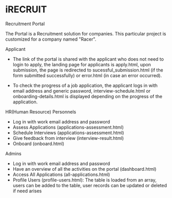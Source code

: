 # iRECRUIT
Recruitment Portal

The Portal is a Recruitment solution for companies. This particular project is customized for a company named "Racer". 

Applicant

* The link of the portal is shared with the applicant who does not need to login to apply, the landing page for applicants is apply.html, upon submission, 
the page is redirected to sucessful_submission.html (if the form submitted successfully) or error.html (in case an error occurred).

* To check the progress of a job application, the applicant logs in with email address and generic password, interview-schedule.html or onboarding-details.html is displayed depending on the progress of the application.

HR(Human Resource) Personnels
* Log in with work email address and password
* Assess Applications (applications-assessment.html)
* Schedule Interviews (applications-assessment.html)
* Give feedback from interview (interview-result.html)
* Onboard (onboard.html)

Admins
* Log in with work email address and password
* Have an overview of all the activities on the portal (dashboard.html)
* Access All Applications  (all-applications.html)
* Profile Users (profile-users.html): The table is loaded from an array, users can be added to the table, user records can be updated or deleted if need arises
